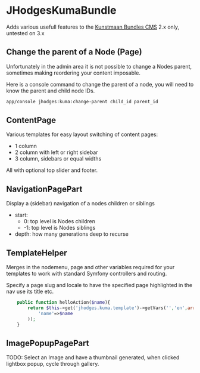 # JHodgesKumaBundle

Adds various usefull features to the [Kunstmaan Bundles CMS](https://packagist.org/packages/kunstmaan/bundles-standard-edition)
2.x only, untested on 3.x

## Change the parent of a Node (Page)

Unfortunately in the admin area it is not possible to change a Nodes parent, sometimes making reordering your content imposable.

Here is a console command to change the parent of a node, you will need to know the parent and child node IDs.

```bash
app/console jhodges:kuma:change-parent child_id parent_id
```

## ContentPage

Various templates for easy layout switching of content pages:

* 1 column
* 2 column with left or right sidebar
* 3 column, sidebars or equal widths

All with optional top slider and footer.

## NavigationPagePart

Display a (sidebar) navigation of a nodes children or siblings

* start:
	* 0: top level is Nodes children
	* -1: top level is Nodes siblings
* depth: how many generations deep to recurse

## TemplateHelper

Merges in the nodemenu, page and other variables required for your templates to work with standard Symfony controllers and routing.

Specify a page slug and locale to have the specified page highlighted in the nav use its title etc.

```php
	public function helloAction($name){
		return $this->get('jhodges.kuma.template')->getVars('','en',array(
			'name'=>$name
		));
	}
```

## ImagePopupPagePart

TODO: Select an Image and have a thumbnail generated, when clicked lightbox popup, cycle through gallery.
